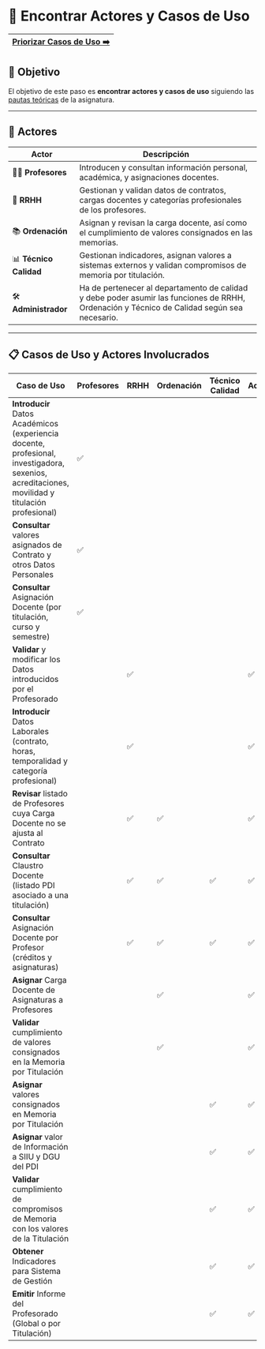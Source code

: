# 📝 Encontrar Actores y Casos de Uso

[Priorizar Casos de Uso ➡️](PriorizarCasosDeUso.md) |
|--:|

## 🎯 **Objetivo**

El objetivo de este paso es **encontrar actores y casos de uso** siguiendo las [pautas teóricas](https://github.com/mmasias/IdSw1/blob/main/temario/contenidos/CdU.eAyCdU.md#c%C3%B3mo) de la asignatura.

---

## 👥 **Actores**  

| **Actor**              | **Descripción**                                                                                                                             |
|------------------------|---------------------------------------------------------------------------------------------------------------------------------------------|
| 👩‍🏫 **Profesores**      | Introducen y consultan información personal, académica, y asignaciones docentes.                                                            |
| 🏢 **RRHH**            | Gestionan y validan datos de contratos, cargas docentes y categorías profesionales de los profesores.                                       |
| 📚 **Ordenación**      | Asignan y revisan la carga docente, así como el cumplimiento de valores consignados en las memorias.                                        |
| 📊 **Técnico Calidad** | Gestionan indicadores, asignan valores a sistemas externos y validan compromisos de memoria por titulación.                                 | 
| 🛠️ **Administrador**   | Ha de pertenecer al departamento de calidad y debe poder asumir las funciones de RRHH, Ordenación y Técnico de Calidad según sea necesario. |

---

## 📋 **Casos de Uso y Actores Involucrados**

| Caso de Uso                                                                                                                                     | Profesores | RRHH | Ordenación | Técnico Calidad | Administrador |
|-------------------------------------------------------------------------------------------------------------------------------------------------|------------|------|------------|-----------------|---------------|
| **Introducir** Datos Académicos (experiencia docente, profesional, investigadora, sexenios, acreditaciones, movilidad y titulación profesional) | ✅         |      |            |                 |               |
| **Consultar** valores asignados de Contrato y otros Datos Personales                                                                            | ✅         |      |            |                 |               |
| **Consultar** Asignación Docente (por titulación, curso y semestre)                                                                             | ✅         |      |            |                 |               |
| **Validar** y modificar los Datos introducidos por el Profesorado                                                                               |            | ✅   |            |                 | ✅            |
| **Introducir** Datos Laborales (contrato, horas, temporalidad y categoría profesional)                                                          |            | ✅   |            |                 | ✅            |
| **Revisar** listado de Profesores cuya Carga Docente no se ajusta al Contrato                                                                   |            | ✅   | ✅         |                 | ✅           |
| **Consultar** Claustro Docente (listado PDI asociado a una titulación)                                                                          |            | ✅   | ✅         | ✅              | ✅           |
| **Consultar** Asignación Docente por Profesor (créditos y asignaturas)                                                                          |            | ✅   | ✅         | ✅              | ✅           |
| **Asignar** Carga Docente de Asignaturas a Profesores                                                                                           |            |      | ✅         |                 | ✅            |
| **Validar** cumplimiento de valores consignados en la Memoria por Titulación                                                                    |            |      | ✅         |                 | ✅            |
| **Asignar** valores consignados en Memoria por Titulación                                                                                       |            |      |            | ✅              | ✅            |
| **Asignar** valor de Información a SIIU y DGU del PDI                                                                                           |            |      |            | ✅              | ✅            |
| **Validar** cumplimiento de compromisos de Memoria con los valores de la Titulación                                                             |            |      |            | ✅              | ✅            |
| **Obtener** Indicadores para Sistema de Gestión                                                                                                 |            |      |            | ✅              | ✅            |
| **Emitir** Informe del Profesorado (Global o por Titulación)                                                                                    |            |      |            | ✅              | ✅            |